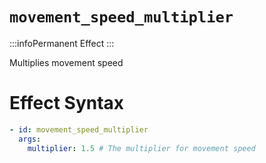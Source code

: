 # `movement_speed_multiplier`
:::infoPermanent Effect
:::

Multiplies movement speed

# Effect Syntax
```yaml
- id: movement_speed_multiplier
  args:
    multiplier: 1.5 # The multiplier for movement speed
```